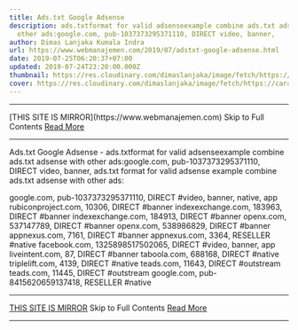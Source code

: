 ```yaml
---
title: Ads.txt Google Adsense
description: ads.txtformat for valid adsenseexample combine ads.txt adsense with
  other ads:google.com, pub-1037373295371110, DIRECT video, banner,
author: Dimas Lanjaka Kumala Indra
url: https://www.webmanajemen.com/2019/07/adstxt-google-adsense.html
date: 2019-07-25T06:20:37+07:00
updated: 2019-07-24T23:20:00.000Z
thumbnail: https://res.cloudinary.com/dimaslanjaka/image/fetch/https://carat-cdn.azureedge.net/media/9570/ads-txt-624x374-2_square.jpg
cover: https://res.cloudinary.com/dimaslanjaka/image/fetch/https://carat-cdn.azureedge.net/media/9570/ads-txt-624x374-2_square.jpg
---
```


<hr/> [THIS SITE IS MIRROR](https://www.webmanajemen.com) Skip to Full Contents <a href="https://www.webmanajemen.com/2019/07/adstxt-google-adsense.html" rel="follow" class="button" id="read-more">Read More</a> <hr/> Ads.txt Google Adsense - ads.txtformat for valid adsenseexample combine ads.txt adsense with other ads:google.com, pub-1037373295371110, DIRECT video, banner, ads.txt format for valid adsense
example combine ads.txt adsense with other ads:

google.com, pub-1037373295371110, DIRECT #video, banner, native, app
rubiconproject.com, 10306, DIRECT #banner
indexexchange.com, 183963, DIRECT #banner
indexexchange.com, 184913, DIRECT #banner
openx.com, 537147789, DIRECT #banner
openx.com, 538986829, DIRECT #banner
appnexus.com, 7161, DIRECT #banner
appnexus.com, 3364, RESELLER #native
facebook.com, 1325898517502065, DIRECT #video, banner, app
liveintent.com, 87, DIRECT #banner
taboola.com, 688168, DIRECT #native
triplelift.com, 4139, DIRECT #native
teads.com, 11643, DIRECT #outstream
teads.com, 11445, DIRECT #outstream
google.com, pub-8415620659137418, RESELLER #native <hr/> [THIS SITE IS MIRROR](https://www.webmanajemen.com) Skip to Full Contents <a href="https://www.webmanajemen.com/2019/07/adstxt-google-adsense.html" rel="follow" class="button" id="read-more">Read More</a> <hr/>